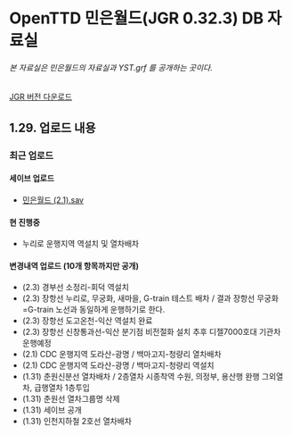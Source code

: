 # OpenTTD 민은월드(JGR 0.32.3) DB 자료실
###### 본 자료실은 민은월드의 자료실과 YST.grf 를 공개하는 곳이다.
[JGR 버전 다운로드](https://github.com/JGRennison/OpenTTD-patches/releases)

## 1.29. 업로드 내용
### 최근 업로드
#### 세이브 업로드
- [민은월드 (2.1).sav](https://github.com/evepoi/minenworld/blob/master/save/%EB%AF%BC%EC%9D%80%EC%9B%94%EB%93%9C%20(2.1).sav)

#### 현 진행중
- 누리로 운행지역 역설치 및 열차배차

#### 변경내역 업로드 (10개 항목까지만 공개)
- (2.3) 경부선 소정리-회덕 역설치
- (2.3) 장항선 누리로, 무궁화, 새마을, G-train 테스트 배차 / 결과 장항선 무궁화=G-train 노선과 동일하게 운행하기로 한다.
- (2.3) 장항선 도고온천-익산 역설치 완료
- (2.3) 장항선 신창통과선-익산 분기점 비전절화 설치 추후 디젤7000호대 기관차 운행예정
- (2.1) CDC 운행지역 도라산-광명 / 백마고지-청량리 열차배차
- (2.1) CDC 운행지역 도라산-광명 / 백마고지-청량리 역설치
- (1.31) 춘원신분선 열차배차 / 2층열차 시종착역 수원, 의정부, 용산행 완행 그외열차, 급행열차 1층투입
- (1.31) 춘원선 열차그룹명 삭제
- (1.31) 세이브 공개
- (1.31) 인천지하철 2호선 열차배차